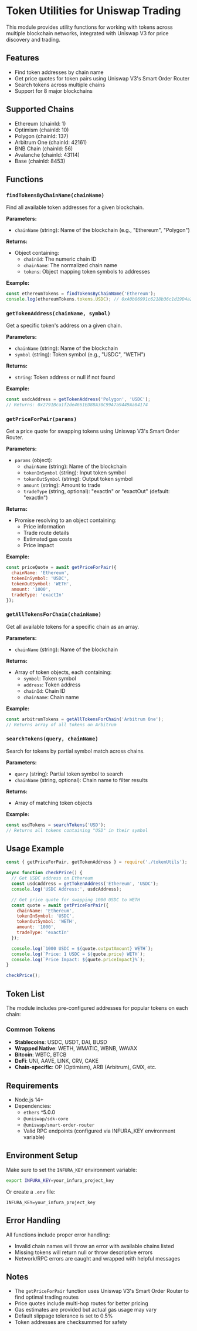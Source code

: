 # Token Utilities for Uniswap Trading

This module provides utility functions for working with tokens across multiple blockchain networks, integrated with Uniswap V3 for price discovery and trading.

## Features

- Find token addresses by chain name
- Get price quotes for token pairs using Uniswap V3's Smart Order Router
- Search tokens across multiple chains
- Support for 8 major blockchains

## Supported Chains

- Ethereum (chainId: 1)
- Optimism (chainId: 10)
- Polygon (chainId: 137)
- Arbitrum One (chainId: 42161)
- BNB Chain (chainId: 56)
- Avalanche (chainId: 43114)
- Base (chainId: 8453)

## Functions

### `findTokensByChainName(chainName)`

Find all available token addresses for a given blockchain.

**Parameters:**
- `chainName` (string): Name of the blockchain (e.g., "Ethereum", "Polygon")

**Returns:**
- Object containing:
  - `chainId`: The numeric chain ID
  - `chainName`: The normalized chain name
  - `tokens`: Object mapping token symbols to addresses

**Example:**
```javascript
const ethereumTokens = findTokensByChainName('Ethereum');
console.log(ethereumTokens.tokens.USDC); // 0xA0b86991c6218b36c1d19D4a2e9Eb0cE3606eB48
```

### `getTokenAddress(chainName, symbol)`

Get a specific token's address on a given chain.

**Parameters:**
- `chainName` (string): Name of the blockchain
- `symbol` (string): Token symbol (e.g., "USDC", "WETH")

**Returns:**
- `string`: Token address or null if not found

**Example:**
```javascript
const usdcAddress = getTokenAddress('Polygon', 'USDC');
// Returns: 0x2791Bca1f2de4661ED88A30C99A7a9449Aa84174
```

### `getPriceForPair(params)`

Get a price quote for swapping tokens using Uniswap V3's Smart Order Router.

**Parameters:**
- `params` (object):
  - `chainName` (string): Name of the blockchain
  - `tokenInSymbol` (string): Input token symbol
  - `tokenOutSymbol` (string): Output token symbol
  - `amount` (string): Amount to trade
  - `tradeType` (string, optional): "exactIn" or "exactOut" (default: "exactIn")

**Returns:**
- Promise resolving to an object containing:
  - Price information
  - Trade route details
  - Estimated gas costs
  - Price impact

**Example:**
```javascript
const priceQuote = await getPriceForPair({
  chainName: 'Ethereum',
  tokenInSymbol: 'USDC',
  tokenOutSymbol: 'WETH',
  amount: '1000',
  tradeType: 'exactIn'
});
```

### `getAllTokensForChain(chainName)`

Get all available tokens for a specific chain as an array.

**Parameters:**
- `chainName` (string): Name of the blockchain

**Returns:**
- Array of token objects, each containing:
  - `symbol`: Token symbol
  - `address`: Token address
  - `chainId`: Chain ID
  - `chainName`: Chain name

**Example:**
```javascript
const arbitrumTokens = getAllTokensForChain('Arbitrum One');
// Returns array of all tokens on Arbitrum
```

### `searchTokens(query, chainName)`

Search for tokens by partial symbol match across chains.

**Parameters:**
- `query` (string): Partial token symbol to search
- `chainName` (string, optional): Chain name to filter results

**Returns:**
- Array of matching token objects

**Example:**
```javascript
const usdTokens = searchTokens('USD');
// Returns all tokens containing "USD" in their symbol
```

## Usage Example

```javascript
const { getPriceForPair, getTokenAddress } = require('./tokenUtils');

async function checkPrice() {
  // Get USDC address on Ethereum
  const usdcAddress = getTokenAddress('Ethereum', 'USDC');
  console.log('USDC Address:', usdcAddress);

  // Get price quote for swapping 1000 USDC to WETH
  const quote = await getPriceForPair({
    chainName: 'Ethereum',
    tokenInSymbol: 'USDC',
    tokenOutSymbol: 'WETH',
    amount: '1000',
    tradeType: 'exactIn'
  });

  console.log(`1000 USDC = ${quote.outputAmount} WETH`);
  console.log(`Price: 1 USDC = ${quote.price} WETH`);
  console.log(`Price Impact: ${quote.priceImpact}%`);
}

checkPrice();
```

## Token List

The module includes pre-configured addresses for popular tokens on each chain:

### Common Tokens
- **Stablecoins**: USDC, USDT, DAI, BUSD
- **Wrapped Native**: WETH, WMATIC, WBNB, WAVAX
- **Bitcoin**: WBTC, BTCB
- **DeFi**: UNI, AAVE, LINK, CRV, CAKE
- **Chain-specific**: OP (Optimism), ARB (Arbitrum), GMX, etc.

## Requirements

- Node.js 14+
- Dependencies:
  - `ethers` ^5.0.0
  - `@uniswap/sdk-core`
  - `@uniswap/smart-order-router`
  - Valid RPC endpoints (configured via INFURA_KEY environment variable)

## Environment Setup

Make sure to set the `INFURA_KEY` environment variable:

```bash
export INFURA_KEY=your_infura_project_key
```

Or create a `.env` file:
```
INFURA_KEY=your_infura_project_key
```

## Error Handling

All functions include proper error handling:
- Invalid chain names will throw an error with available chains listed
- Missing tokens will return null or throw descriptive errors
- Network/RPC errors are caught and wrapped with helpful messages

## Notes

- The `getPriceForPair` function uses Uniswap V3's Smart Order Router to find optimal trading routes
- Price quotes include multi-hop routes for better pricing
- Gas estimates are provided but actual gas usage may vary
- Default slippage tolerance is set to 0.5%
- Token addresses are checksummed for safety